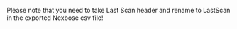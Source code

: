 Please note that you need to take Last Scan header and rename to LastScan in the exported Nexbose csv file!
